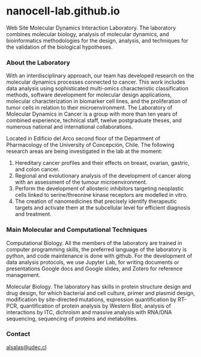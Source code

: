 # nanocell-lab.github.io
Web Site Molecular Dynamics Interaction Laboratory.
The laboratory combines molecular biology, analysis of molecular dynamics, and bioinformatics methodologies for the design, analysis, and techniques for the validation of the biological hypotheses.

### About the Laboratory

With an interdisciplinary approach, our team has developed research on the molecular dynamics processes connected to cancer. This work includes data analysis using sophisticated multi-omics characteristic classification methods, software development for molecular design applications, molecular characterization in biomarker cell lines, and the proliferation of tumor cells in relation to their microenvironment. The Laboratory of Molecular Dynamics in Cancer is a group with more than ten years of combined experience, technical staff, twelve postgraduate theses, and numerous national and international collaborations.  

Located in Edificio del Arco second floor of the Department of Pharmacology of the University of Concepción, Chile. The following research areas are being investigated in the lab at the moment: 

1) Hereditary cancer profiles and their effects on breast, ovarian, gastric, and colon cancer. 
2) Regional and evolutionary analysis of the development of cancer along with an assessment of the tumour microenvironment.
3) Perform the development of allosteric inhibitors targeting neoplastic cells linked to serine/threonine kinase receptors are modelled in vitro. 
4) The creation of nanomedicines that precisely identify therapeutic targets and activate them at the subcellular level for efficient diagnosis and treatment.  

### Main Molecular and Computational Techniques 

Computational Biology. All the members of the laboratory are trained in computer programming skills, the preferred language of the laboratory is python, and code maintenance is done with github. For the development of data analysis protocols, we use Jupyter Lab, for writing documents or presentations Google docs and Google slides, and Zotero for reference management.

Molecular Biology. The laboratory has skills in protein structure design and drug design, for which bacterial and cell culture, primer and plasmid design, modification by site-directed mutations, expression quantification by RT-PCR, quantification of protein analysis by Western Blot, analysis of interactions by ITC, dichroism and massive analysis with RNA/DNA sequencing, sequencing of proteins and metabolites.

### Contact

alsalas@udec.cl
